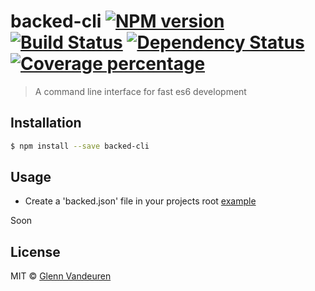 # backed-cli [![NPM version][npm-image]][npm-url] [![Build Status][travis-image]][travis-url] [![Dependency Status][daviddm-image]][daviddm-url] [![Coverage percentage][coveralls-image]][coveralls-url]
> A command line interface for fast es6 development

## Installation

```sh
$ npm install --save backed-cli
```

## Usage

- Create a 'backed.json' file in your projects root [example](https://githug.com/vandeurenglenn/backed-cli/config/backed.json)

Soon

## License

MIT © [Glenn Vandeuren]()

[npm-image]: https://badge.fury.io/js/backed-cli.svg
[npm-url]: https://npmjs.org/package/backed-cli
[travis-image]: https://travis-ci.org/VandeurenGlenn/backed-cli.svg?branch=master
[travis-url]: https://travis-ci.org/VandeurenGlenn/backed-cli
[daviddm-image]: https://david-dm.org/VandeurenGlenn/backed-cli.svg?theme=shields.io
[daviddm-url]: https://david-dm.org/VandeurenGlenn/backed-cli
[coveralls-image]: https://coveralls.io/repos/VandeurenGlenn/backed-cli/badge.svg
[coveralls-url]: https://coveralls.io/r/VandeurenGlenn/backed-cli
